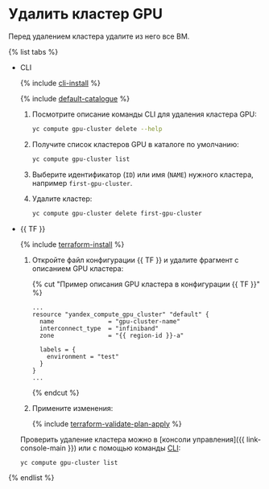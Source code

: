 # Удалить кластер GPU

Перед удалением кластера удалите из него все ВМ.

{% list tabs %}

- CLI

  {% include [cli-install](../../../_includes/cli-install.md) %}

  {% include [default-catalogue](../../../_includes/default-catalogue.md) %}

  1. Посмотрите описание команды CLI для удаления кластера GPU:

     ```bash
     yc compute gpu-cluster delete --help
     ```

  1. Получите список кластеров GPU в каталоге по умолчанию:

     ```bash
     yc compute gpu-cluster list
     ```

  1. Выберите идентификатор (`ID`) или имя (`NAME`) нужного кластера, например `first-gpu-cluster`.
  1. Удалите кластер:

     ```bash
     yc compute gpu-cluster delete first-gpu-cluster
     ```

- {{ TF }}

  {% include [terraform-install](../../../_includes/terraform-install.md) %}

  1. Откройте файл конфигурации {{ TF }} и удалите фрагмент с описанием GPU кластера:

     {% cut "Пример описания GPU кластера в конфигурации {{ TF }}" %}

     ```
     ...
     resource "yandex_compute_gpu_cluster" "default" {
       name               = "gpu-cluster-name"
       interconnect_type  = "infiniband"
       zone               = "{{ region-id }}-a"

       labels = {
         environment = "test"
       }
     }
     ...
     ```

     {% endcut %}

  1. Примените изменения:

      {% include [terraform-validate-plan-apply](../../../_tutorials/terraform-validate-plan-apply.md) %}

  Проверить удаление кластера можно в [консоли управления]({{ link-console-main }}) или с помощью команды [CLI](../../../cli/quickstart.md):

    ```bash
    yc compute gpu-cluster list
    ```

{% endlist %}